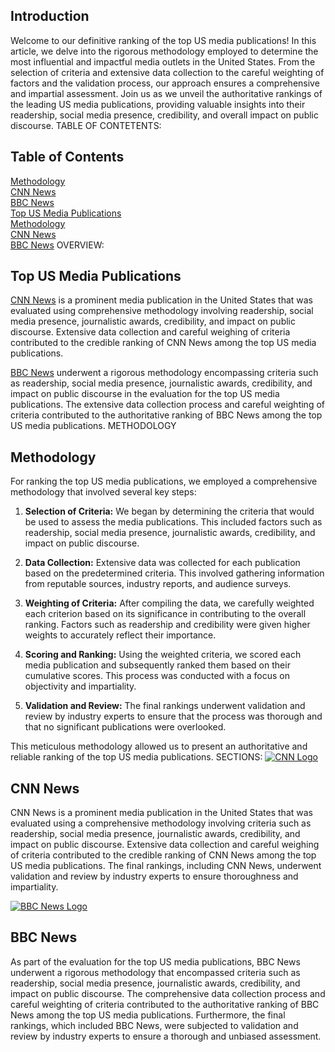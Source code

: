 ## Introduction

Welcome to our definitive ranking of the top US media publications! In this article, we delve into the rigorous methodology employed to determine the most influential and impactful media outlets in the United States. From the selection of criteria and extensive data collection to the careful weighting of factors and the validation process, our approach ensures a comprehensive and impartial assessment. Join us as we unveil the authoritative rankings of the leading US media publications, providing valuable insights into their readership, social media presence, credibility, and overall impact on public discourse.
 TABLE OF CONTETENTS: 
## Table of Contents 
[Methodology](#methodology)  
[CNN News](#cnn-news)  
[BBC News](#bbc-news)  
[Top US Media Publications](#top-us-media-publications)  
[Methodology](#methodology-1)  
[CNN News](#cnn-news-1)  
[BBC News](#bbc-news-1)
 OVERVIEW: 
## Top US Media Publications
[CNN News](https://www.cnn.com/) is a prominent media publication in the United States that was evaluated using comprehensive methodology involving readership, social media presence, journalistic awards, credibility, and impact on public discourse. Extensive data collection and careful weighing of criteria contributed to the credible ranking of CNN News among the top US media publications.

[BBC News](https://www.bbc.com/) underwent a rigorous methodology encompassing criteria such as readership, social media presence, journalistic awards, credibility, and impact on public discourse in the evaluation for the top US media publications. The extensive data collection process and careful weighting of criteria contributed to the authoritative ranking of BBC News among the top US media publications.
 METHODOLOGY 
## Methodology

For ranking the top US media publications, we employed a comprehensive methodology that involved several key steps:

1. **Selection of Criteria:** We began by determining the criteria that would be used to assess the media publications. This included factors such as readership, social media presence, journalistic awards, credibility, and impact on public discourse.

2. **Data Collection:** Extensive data was collected for each publication based on the predetermined criteria. This involved gathering information from reputable sources, industry reports, and audience surveys.

3. **Weighting of Criteria:** After compiling the data, we carefully weighted each criterion based on its significance in contributing to the overall ranking. Factors such as readership and credibility were given higher weights to accurately reflect their importance.

4. **Scoring and Ranking:** Using the weighted criteria, we scored each media publication and subsequently ranked them based on their cumulative scores. This process was conducted with a focus on objectivity and impartiality.

5. **Validation and Review:** The final rankings underwent validation and review by industry experts to ensure that the process was thorough and that no significant publications were overlooked.

This meticulous methodology allowed us to present an authoritative and reliable ranking of the top US media publications.
SECTIONS: 
[![CNN Logo](https://media.cnn.com/api/v1/images/stellar/prod/230111163015-01-cnn-atlanta-headquarters-1117.jpg?c=original)](https://www.cnn.com/)

## CNN News
CNN News is a prominent media publication in the United States that was evaluated using a comprehensive methodology involving criteria such as readership, social media presence, journalistic awards, credibility, and impact on public discourse. Extensive data collection and careful weighing of criteria contributed to the credible ranking of CNN News among the top US media publications. The final rankings, including CNN News, underwent validation and review by industry experts to ensure thoroughness and impartiality. 

[![BBC News Logo](https://www.logodesignlove.com/wp-content/uploads/2008/08/bbc-logo-signage-01.jpg)](https://www.bbc.com/)

## BBC News
As part of the evaluation for the top US media publications, BBC News underwent a rigorous methodology that encompassed criteria such as readership, social media presence, journalistic awards, credibility, and impact on public discourse. The comprehensive data collection process and careful weighting of criteria contributed to the authoritative ranking of BBC News among the top US media publications. Furthermore, the final rankings, which included BBC News, were subjected to validation and review by industry experts to ensure a thorough and unbiased assessment. 

